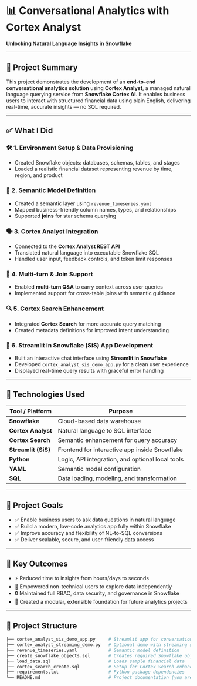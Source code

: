# 📊 Conversational Analytics with Cortex Analyst  
**Unlocking Natural Language Insights in Snowflake**

---

## 🧾 Project Summary

This project demonstrates the development of an **end-to-end conversational analytics solution** using **Cortex Analyst**, a managed natural language querying service from **Snowflake Cortex AI**. It enables business users to interact with structured financial data using plain English, delivering real-time, accurate insights — no SQL required.

---

## ✅ What I Did

### 🛠️ 1. Environment Setup & Data Provisioning
- Created Snowflake objects: databases, schemas, tables, and stages
- Loaded a realistic financial dataset representing revenue by time, region, and product

### 🧠 2. Semantic Model Definition
- Created a semantic layer using `revenue_timeseries.yaml`
- Mapped business-friendly column names, types, and relationships
- Supported **joins** for star schema querying

### 🗣️ 3. Cortex Analyst Integration
- Connected to the **Cortex Analyst REST API**
- Translated natural language into executable Snowflake SQL
- Handled user input, feedback controls, and token limit responses

### 🔄 4. Multi-turn & Join Support
- Enabled **multi-turn Q&A** to carry context across user queries
- Implemented support for cross-table joins with semantic guidance

### 🔍 5. Cortex Search Enhancement
- Integrated **Cortex Search** for more accurate query matching
- Created metadata definitions for improved intent understanding

### 🎨 6. Streamlit in Snowflake (SiS) App Development
- Built an interactive chat interface using **Streamlit in Snowflake**
- Developed `cortex_analyst_sis_demo_app.py` for a clean user experience
- Displayed real-time query results with graceful error handling

---

## 🧩 Technologies Used

| Tool / Platform     | Purpose                                              |
|---------------------|------------------------------------------------------|
| **Snowflake**        | Cloud-based data warehouse                          |
| **Cortex Analyst**   | Natural language to SQL interface                   |
| **Cortex Search**    | Semantic enhancement for query accuracy             |
| **Streamlit (SiS)**  | Frontend for interactive app inside Snowflake       |
| **Python**           | Logic, API integration, and optional local tools    |
| **YAML**             | Semantic model configuration                        |
| **SQL**              | Data loading, modeling, and transformation          |

---

## 🎯 Project Goals

- ✅ Enable business users to ask data questions in natural language  
- ✅ Build a modern, low-code analytics app fully within Snowflake  
- ✅ Improve accuracy and flexibility of NL-to-SQL conversions  
- ✅ Deliver scalable, secure, and user-friendly data access

---

## 📌 Key Outcomes

- ⚡ Reduced time to insights from hours/days to seconds  
- 🤝 Empowered non-technical users to explore data independently  
- 🔒 Maintained full RBAC, data security, and governance in Snowflake  
- 🧱 Created a modular, extensible foundation for future analytics projects

---

## 📁 Project Structure

```bash
├── cortex_analyst_sis_demo_app.py     # Streamlit app for conversational analytics
├── cortex_analyst_streaming_demo.py   # Optional demo with streaming support
├── revenue_timeseries.yaml            # Semantic model definition
├── create_snowflake_objects.sql       # Creates required Snowflake objects
├── load_data.sql                      # Loads sample financial data
├── cortex_search_create.sql           # Setup for Cortex Search enhancement
├── requirements.txt                   # Python package dependencies
└── README.md                          # Project documentation (you are here)
